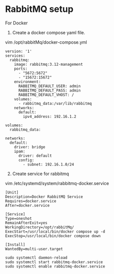 # RabbitMQ setup
For Docker

1) Create a docker compose yaml file.

vim /opt/rabbitMq/docker-compose.yml
```
version: '1'
services:
  rabbitmq:
    image: rabbitmq:3.12-management
    ports:
      - "5672:5672"
      - "15672:15672"
    environment:
      RABBITMQ_DEFAULT_USER: admin
      RABBITMQ_DEFAULT_PASS: admin
      RABBITMQ_DEFAULT_VHOST: /
    volumes:
      - rabbitmq_data:/var/lib/rabbitmq
    networks:
      default:
        ipv4_address: 192.16.1.2

volumes:
  rabbitmq_data:

networks:
  default:
    driver: bridge
    ipam:
      driver: default
      config:
        - subnet: 192.16.1.0/24
```

2) Create service for rabbitmq

vim /etc/systemd/system/rabbitmq-docker.service
```
[Unit]
Description=Docker RabbitMQ Service
Requires=docker.service
After=docker.service

[Service]
Type=oneshot
RemainAfterExit=yes
WorkingDirectory=/opt/rabbitMq/
ExecStart=/usr/local/bin/docker compose up -d
ExecStop=/usr/local/bin/docker compose down

[Install]
WantedBy=multi-user.target
```

```
sudo systemctl daemon-reload
sudo systemctl start rabbitmq-docker.service
sudo systemctl enable rabbitmq-docker.service
```



